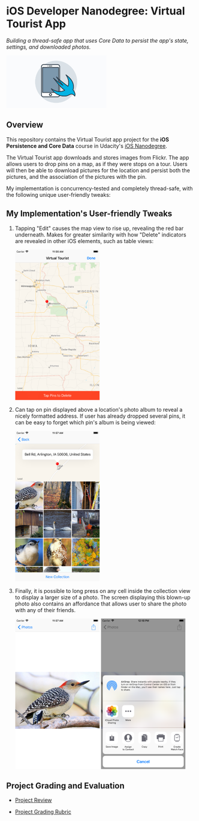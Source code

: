 # iOS Developer Nanodegree: Virtual Tourist App
*Building a thread-safe app that uses Core Data to persist the app's state, settings, and downloaded photos.*

<img src="https://github.com/jamesdellinger/ios-nanodegree-virtual-tourist-app/blob/master/iosndlogo.jpg" alt="iOS Developer Nanodegree logo" height="140" >

## Overview
This repository contains the Virtual Tourist app project for the **iOS Persistence and Core Data** course in Udacity's [iOS Nanodegree](https://www.udacity.com/course/ios-developer-nanodegree--nd003).

The Virtual Tourist app downloads and stores images from Flickr. The app allows users to drop pins on a map, as if they were stops on a tour. Users will then be able to download pictures for the location and persist both the pictures, and the association of the pictures with the pin.

My implementation is concurrency-tested and completely thread-safe, with the following unique user-friendly tweaks:

## My Implementation's User-friendly Tweaks
1. Tapping "Edit" causes the map view to rise up, revealing the red bar underneath. Makes for greater similarity with how "Delete"
    indicators are revealed in other iOS elements, such as table views:

    <img src="https://github.com/jamesdellinger/ios-nanodegree-virtual-tourist-app/blob/master/Screenshots/Simulator%20Screen%20Shot%20-%20iPhone%208%20Plus%20-%202017-11-22%20at%2011.56.27.png" height="400">

2. Can tap on pin displayed above a location's photo album to reveal a nicely formatted address. If user has already dropped
    several pins, it can be easy to forget which pin's album is being viewed:

    <img src="https://github.com/jamesdellinger/ios-nanodegree-virtual-tourist-app/blob/master/Screenshots/Simulator%20Screen%20Shot%20-%20iPhone%208%20Plus%20-%202017-11-22%20at%2011.57.34.png" height="400">

3. Finally, it is possible to long press on any cell inside the collection view to display a larger size of a photo. The screen
    displaying this blown-up photo also contains an affordance that allows user to share the photo with any of their friends.

    <img src="https://github.com/jamesdellinger/ios-nanodegree-virtual-tourist-app/blob/master/Screenshots/Simulator%20Screen%20Shot%20-%20iPhone%208%20Plus%20-%202017-11-22%20at%2011.57.57.png" height="400">

    <img src="https://github.com/jamesdellinger/ios-nanodegree-virtual-tourist-app/blob/master/Screenshots/Simulator%20Screen%20Shot%20-%20iPhone%208%20Plus%20-%202017-11-22%20at%2012.18.54.png" height="400">

## Project Grading and Evaluation

* [Project Review](https://github.com/jamesdellinger/ios-nanodegree-virtual-tourist-app/blob/master/ios-nanodegree-virtual-tourist-app-review.pdf)

* [Project Grading Rubric](https://github.com/jamesdellinger/ios-nanodegree-virtual-tourist-app/blob/master/virtual-tourist-app-specs-and-rubric.pdf)
